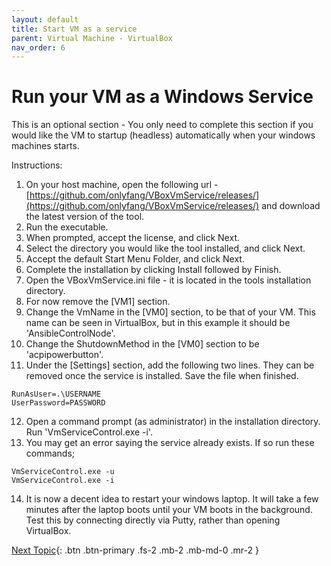 ```yaml
---
layout: default
title: Start VM as a service
parent: Virtual Machine - VirtualBox
nav_order: 6
---
```


# Run your VM as a Windows Service

This is an optional section - You only need to complete this section if you would like the VM to startup (headless) automatically when your windows machines starts.

Instructions:
 1. On your host machine, open the following url - [https://github.com/onlyfang/VBoxVmService/releases/](https://github.com/onlyfang/VBoxVmService/releases/) and download the latest version of the tool.
 2. Run the executable.
 3. When prompted, accept the license, and click Next.
 4. Select the directory you would like the tool installed, and click Next.
 5. Accept the default Start Menu Folder, and click Next.
 6. Complete the installation by clicking Install followed by Finish.
 7. Open the VBoxVmService.ini file - it is located in the tools installation directory.
 8. For now remove the [VM1] section.
 9. Change the VmName in the [VM0] section, to be that of your VM.  This name can be seen in VirtualBox, but in this example it should be 'AnsibleControlNode'.
 10. Change the ShutdownMethod in the [VM0] section to be 'acpipowerbutton'.
 11. Under the [Settings] section, add the following two lines.  They can be removed once the service is installed.  Save the file when finished.
```
RunAsUser=.\USERNAME
UserPassword=PASSWORD
```
 12. Open a command prompt (as administrator) in the installation directory.  Run 'VmServiceControl.exe -i'.
 13. You may get an error saying the service already exists.  If so run these commands;
``` 
VmServiceControl.exe -u
VmServiceControl.exe -i
```
 14. It is now a decent idea to restart your windows laptop.  It will take a few minutes after the laptop boots until your VM boots in the background.  Test this by connecting directly via Putty, rather than opening VirtualBox.
 
[Next Topic](./internet_connection.md){: .btn .btn-primary .fs-2 .mb-2 .mb-md-0 .mr-2 }
